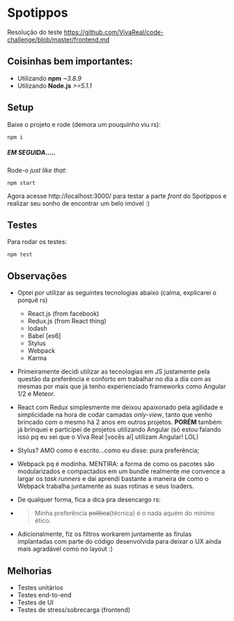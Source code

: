 # Spotippos

Resolução do teste https://github.com/VivaReal/code-challenge/blob/master/frontend.md

Coisinhas bem importantes:
-------------------------

- Utilizando **npm** _~3.8.9_
- Utilizando **Node.js** _>=5.1.1_

Setup
-----
Baixe o projeto e rode (demora um pouquinho viu rs):
```
npm i
```

##### EM SEGUIDA.....

Rode-o _just like that_:
```
npm start
```

Agora acesse http://localhost:3000/ para testar a parte _front_ do Spotippos e realizar seu sonho de encontrar um belo imóvel :)

Testes
-----

Para rodar os testes:
```
npm test
```

Observações
-----------

- Optei por utilizar as seguintes tecnologias abaixo (calma, explicarei o porquê rs)

	- React.js (from facebook)
	- Redux.js (from React thing)
	- lodash
	- Babel [es6]
	- Stylus
	- Webpack
	- Karma

- Primeiramente decidi utilizar as tecnologias em JS justamente pela questão da preferência e conforto em trabalhar no dia a dia com as mesmas por mais que já tenho experienciado frameworks como Angular 1/2 e Meteor.

- React com Redux simplesmente me deixou apaixonado pela agilidade e simplicidade na hora de codar camadas _only-view_, tanto que venho brincado com o mesmo há 2 anos em outros projetos. **PORÉM** também já brinquei e participei de projetos utilizando Angular (só estou falando isso pq eu sei que o Viva Real [vocês aí] utilizam Angular! LOL)

- Stylus? AMO como é escrito...como eu disse: pura preferência;

- Webpack pq é modinha. MENTIRA: a forma de como os pacotes são modularizados e compactados em um bundle realmente me convence a largar os _task runners_ e daí aprendi bastante a maneira de como o Webpack trabalha juntamente as suas rotinas e seus loaders.

- De qualquer forma, fica a dica pra desencargo rs:

- > Minha preferência ~~política~~(técnica) é o nada aquém do mínimo ético.

- Adicionalmente, fiz os filtros workarem juntamente as firulas implantadas com parte do código desenvolvida para deixar o UX ainda mais agradável como no layout :)

Melhorias
---------
* Testes unitários
* Testes end-to-end
* Testes de UI
* Testes de stress/sobrecarga (frontend)
